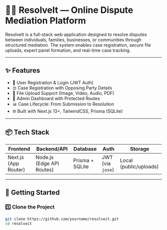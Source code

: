 # 🧑‍⚖️ ResolveIt — Online Dispute Mediation Platform

ResolveIt is a full-stack web application designed to resolve disputes between individuals, families, businesses, or communities through structured mediation. The system enables case registration, secure file uploads, expert panel formation, and real-time case tracking.

---

## ✨ Features

- 📝 User Registration & Login (JWT Auth)
- ⚖️ Case Registration with Opposing Party Details
- 📎 File Upload Support (Image, Video, Audio, PDF)
- 🔐 Admin Dashboard with Protected Routes
- 📊 Case Lifecycle: From Submission to Resolution
- 🌐 Built with Next.js 13+, TailwindCSS, Prisma (SQLite)

---

## 📦 Tech Stack

| Frontend       | Backend/API        | Database    | Auth       | Storage       |
|----------------|--------------------|-------------|------------|----------------|
| Next.js (App Router) | Node.js (Edge API Routes) | Prisma + SQLite | JWT (via `jose`) | Local (public/uploads) |

---

## 🚀 Getting Started

### 1️⃣ Clone the Project

```bash
git clone https://github.com/yourname/resolveit.git
cd resolveit
